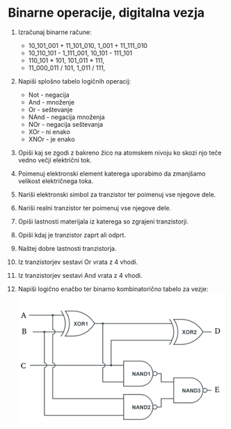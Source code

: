 # Binarne operacije, digitalna vezja

1. Izračunaj binarne račune:
   * 10_101_001 + 11_101_010, 1_001 + 11_111_010
   * 10_110_101 - 1_111_001, 10_101 - 111_101
   * 110_101 * 101, 101_011 * 111, 
   * 11_000_011 / 101, 1_011 / 111, 

1. Napiši splošno tabelo logičnih operacij:
   * Not - negacija
   * And - množenje
   * Or - seštevanje
   * NAnd - negacija množenja
   * NOr - negacija seštevanja
   * XOr - ni enako
   * XNOr - je enako

1. Opiši kaj se zgodi z bakreno žico na atomskem nivoju ko skozi njo teče vedno večji električni tok.
1. Poimenuj elektronski element katerega uporabimo da zmanjšamo velikost električnega toka.
1. Nariši elektronski simbol za tranzistor ter poimenuj vse njegove dele.
1. Nariši realni tranzistor ter poimenuj vse njegove dele.
1. Opiši lastnosti materijala iz katerega so zgrajeni tranzistorji.
1. Opiši kdaj je tranzistor zaprt ali odprt.
1. Naštej dobre lastnosti tranzistorja.
1. Iz tranzistorjev sestavi Or vrata z 4 vhodi.
1. Iz tranzistorjev sestavi And vrata z 4 vhodi.
1. Napiši logično enačbo ter binarno kombinatorično tabelo za vezje:
   <img height="300" src="https://github.com/urosjarc/informatika/blob/main/media/neznano_vezje.png">
